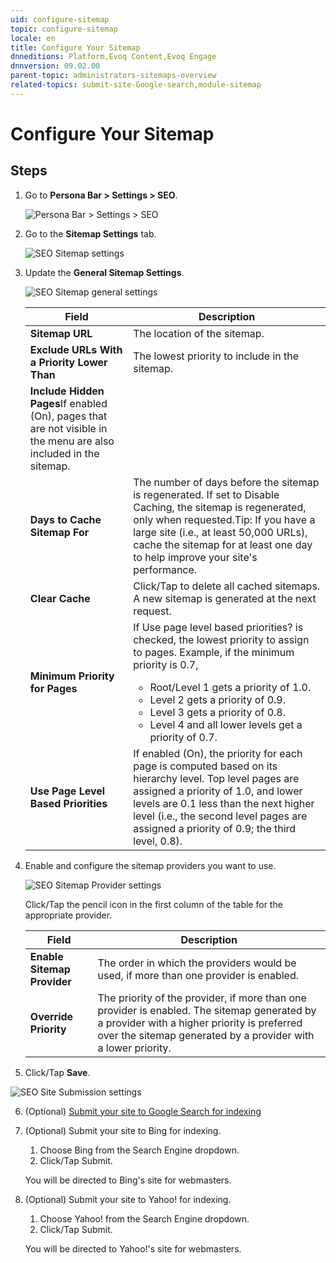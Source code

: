 ```yaml
---
uid: configure-sitemap
topic: configure-sitemap
locale: en
title: Configure Your Sitemap
dnneditions: Platform,Evoq Content,Evoq Engage
dnnversion: 09.02.00
parent-topic: administrators-sitemaps-overview
related-topics: submit-site-Google-search,module-sitemap
---
```


# Configure Your Sitemap

## Steps

1.  Go to **Persona Bar \> Settings \> SEO**.
    
    ![Persona Bar > Settings > SEO](/images/scr-pbar-host-Settings-E91.png)
    
2.  Go to the **Sitemap Settings** tab.
    
      
    
    ![SEO Sitemap settings](/images/scr-SEO-SiteMapSettings-TitleGeneral-E90.png)
    
      
    
3.  Update the **General Sitemap Settings**.
    
      
    
    ![SEO Sitemap general settings](/images/scr-SEO-SiteMapSettings-General-E90.png)
    
      
    
    |**Field**|**Description**|
    |---|---|
    |<strong>Sitemap URL</strong>|The location of the sitemap.|
    |<strong>Exclude URLs With a Priority Lower Than</strong>|The lowest priority to include in the sitemap.|
    |<strong>Include Hidden Pages</strong>If enabled (On), pages that are not visible in the menu are also included in the sitemap.|
    |<strong>Days to Cache Sitemap For</strong>|The number of days before the sitemap is regenerated. If set to Disable Caching, the sitemap is regenerated, only when requested.Tip: If you have a large site (i.e., at least 50,000 URLs), cache the sitemap for at least one day to help improve your site's performance.|
    |<strong>Clear Cache</strong>|Click/Tap to delete all cached sitemaps. A new sitemap is generated at the next request.|
    |<strong>Minimum Priority for Pages</strong>|If Use page level based priorities? is checked, the lowest priority to assign to pages. Example, if the minimum priority is 0.7,<ul><li>Root/Level 1 gets a priority of 1.0.</li><li>Level 2 gets a priority of 0.9.</li><li>Level 3 gets a priority of 0.8.</li><li>Level 4 and all lower levels get a priority of 0.7.</li></ul>|
    |<strong>Use Page Level Based Priorities</strong>|If enabled (On), the priority for each page is computed based on its hierarchy level. Top level pages are assigned a priority of 1.0, and lower levels are 0.1 less than the next higher level (i.e., the second level pages are assigned a priority of 0.9; the third level, 0.8).|
    
4.  Enable and configure the sitemap providers you want to use.
    
      
    
    ![SEO Sitemap Provider settings](/images/scr-SEO-SiteMapSettings-Providers-E90.png)
    
      
    
    Click/Tap the pencil icon in the first column of the table for the appropriate provider.
    
    |**Field**|**Description**|
    |---|---|
    |<strong>Enable Sitemap Provider</strong>|The order in which the providers would be used, if more than one provider is enabled.|
    |<strong>Override Priority</strong>|The priority of the provider, if more than one provider is enabled. The sitemap generated by a provider with a higher priority is preferred over the sitemap generated by a provider with a lower priority.|
    
5.  Click/Tap **Save**.

  

![SEO Site Submission settings](/images/scr-SEO-SiteMapSettings-Submission-E90.png)

  

6.  (Optional) [Submit your site to Google Search for indexing](xref:submit-site-google-search)
7.  (Optional) Submit your site to Bing for indexing.
    
    1.  Choose Bing from the Search Engine dropdown.
    2.  Click/Tap Submit.
    
    You will be directed to Bing's site for webmasters.
    
8.  (Optional) Submit your site to Yahoo! for indexing.
    
    1.  Choose Yahoo! from the Search Engine dropdown.
    2.  Click/Tap Submit.
    
    You will be directed to Yahoo!'s site for webmasters.